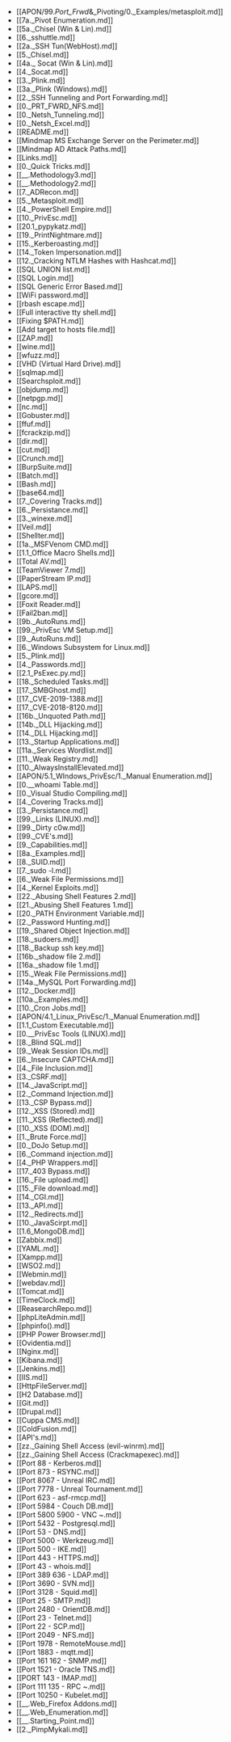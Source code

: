 - [[APON/99._Port_Frwd_&_Pivoting/0._Examples/metasploit.md]]
- [[7a._Pivot Enumeration.md]]
- [[5a._Chisel (Win & Lin).md]]
- [[6._sshuttle.md]]
- [[2a._SSH Tun(WebHost).md]]
- [[5._Chisel.md]]
- [[4a._ Socat (Win & Lin).md]]
- [[4._Socat.md]]
- [[3._Plink.md]]
- [[3a._Plink (Windows).md]]
- [[2._SSH Tunneling and Port Forwarding.md]]
- [[0._PRT_FWRD_NFS.md]]
- [[0._Netsh_Tunneling.md]]
- [[0._Netsh_Excel.md]]
- [[README.md]]
- [[Mindmap MS Exchange Server on the Perimeter.md]]
- [[Mindmap AD Attack Paths.md]]
- [[Links.md]]
- [[0._Quick Tricks.md]]
- [[__.Methodology3.md]]
- [[__.Methodology2.md]]
- [[7._ADRecon.md]]
- [[5._Metasploit.md]]
- [[4._PowerShell Empire.md]]
- [[10._PrivEsc.md]]
- [[20.1_pypykatz.md]]
- [[19._PrintNightmare.md]]
- [[15._Kerberoasting.md]]
- [[14._Token Impersonation.md]]
- [[12._Cracking NTLM Hashes with Hashcat.md]]
- [[SQL UNION list.md]]
- [[SQL Login.md]]
- [[SQL Generic Error Based.md]]
- [[WiFi password.md]]
- [[rbash escape.md]]
- [[Full interactive tty shell.md]]
- [[Fixing $PATH.md]]
- [[Add target to hosts file.md]]
- [[ZAP.md]]
- [[wine.md]]
- [[wfuzz.md]]
- [[VHD (Virtual Hard Drive).md]]
- [[sqlmap.md]]
- [[Searchsploit.md]]
- [[objdump.md]]
- [[netpgp.md]]
- [[nc.md]]
- [[Gobuster.md]]
- [[ffuf.md]]
- [[fcrackzip.md]]
- [[dir.md]]
- [[cut.md]]
- [[Crunch.md]]
- [[BurpSuite.md]]
- [[Batch.md]]
- [[Bash.md]]
- [[base64.md]]
- [[7._Covering Tracks.md]]
- [[6._Persistance.md]]
- [[3._winexe.md]]
- [[Veil.md]]
- [[Shellter.md]]
- [[1a._MSFVenom CMD.md]]
- [[1.1_Office Macro Shells.md]]
- [[Total AV.md]]
- [[TeamViewer 7.md]]
- [[PaperStream IP.md]]
- [[LAPS.md]]
- [[gcore.md]]
- [[Foxit Reader.md]]
- [[Fail2ban.md]]
- [[9b._AutoRuns.md]]
- [[99._PrivEsc VM Setup.md]]
- [[9._AutoRuns.md]]
- [[6._Windows Subsystem for Linux.md]]
- [[5._Plink.md]]
- [[4._Passwords.md]]
- [[2.1_PsExec.py.md]]
- [[18._Scheduled Tasks.md]]
- [[17._SMBGhost.md]]
- [[17._CVE-2019-1388.md]]
- [[17._CVE-2018-8120.md]]
- [[16b._Unquoted Path.md]]
- [[14b._DLL Hijacking.md]]
- [[14._DLL Hijacking.md]]
- [[13._Startup Applications.md]]
- [[11a._Services Wordlist.md]]
- [[11._Weak Registry.md]]
- [[10._AlwaysInstallElevated.md]]
- [[APON/5.1_WIndows_PrivEsc/1._Manual Enumeration.md]]
- [[0.__whoami Table.md]]
- [[0._Visual Studio Compiling.md]]
- [[4._Covering Tracks.md]]
- [[3._Persistance.md]]
- [[99._Links (LINUX).md]]
- [[99._Dirty c0w.md]]
- [[99._CVE's.md]]
- [[9._Capabilities.md]]
- [[8a._Examples.md]]
- [[8._SUID.md]]
- [[7._sudo -l.md]]
- [[6._Weak File Permissions.md]]
- [[4._Kernel Exploits.md]]
- [[22._Abusing Shell Features 2.md]]
- [[21._Abusing Shell Features 1.md]]
- [[20._PATH Environment Variable.md]]
- [[2._Password Hunting.md]]
- [[19._Shared Object Injection.md]]
- [[18._sudoers.md]]
- [[18._Backup ssh key.md]]
- [[16b._shadow file 2.md]]
- [[16a._shadow file 1.md]]
- [[15._Weak File Permissions.md]]
- [[14a._MySQL Port Forwarding.md]]
- [[12._Docker.md]]
- [[10a._Examples.md]]
- [[10._Cron Jobs.md]]
- [[APON/4.1_Linux_PrivEsc/1._Manual Enumeration.md]]
- [[1.1_Custom Executable.md]]
- [[0.__PrivEsc Tools (LINUX).md]]
- [[8._Blind SQL.md]]
- [[9._Weak Session IDs.md]]
- [[6._Insecure CAPTCHA.md]]
- [[4._File Inclusion.md]]
- [[3._CSRF.md]]
- [[14._JavaScript.md]]
- [[2._Command Injection.md]]
- [[13._CSP Bypass.md]]
- [[12._XSS (Stored).md]]
- [[11._XSS (Reflected).md]]
- [[10._XSS (DOM).md]]
- [[1._Brute Force.md]]
- [[0._DoJo Setup.md]]
- [[6._Command injection.md]]
- [[4._PHP Wrappers.md]]
- [[17._403 Bypass.md]]
- [[16._File upload.md]]
- [[15._File download.md]]
- [[14._CGI.md]]
- [[13._API.md]]
- [[12._Redirects.md]]
- [[10._JavaScirpt.md]]
- [[1.6_MongoDB.md]]
- [[Zabbix.md]]
- [[YAML.md]]
- [[Xampp.md]]
- [[WSO2.md]]
- [[Webmin.md]]
- [[webdav.md]]
- [[Tomcat.md]]
- [[TimeClock.md]]
- [[ReasearchRepo.md]]
- [[phpLiteAdmin.md]]
- [[phpinfo().md]]
- [[PHP Power Browser.md]]
- [[Ovidentia.md]]
- [[Nginx.md]]
- [[Kibana.md]]
- [[Jenkins.md]]
- [[IIS.md]]
- [[HttpFileServer.md]]
- [[H2 Database.md]]
- [[Git.md]]
- [[Drupal.md]]
- [[Cuppa CMS.md]]
- [[ColdFusion.md]]
- [[API's.md]]
- [[zz._Gaining Shell Access (evil-winrm).md]]
- [[zz._Gaining Shell Access (Crackmapexec).md]]
- [[Port 88 - Kerberos.md]]
- [[Port 873 - RSYNC.md]]
- [[Port 8067 - Unreal IRC.md]]
- [[Port 7778 - Unreal Tournament.md]]
- [[Port 623 - asf-rmcp.md]]
- [[Port 5984 - Couch DB.md]]
- [[Port 5800 5900 - VNC ~.md]]
- [[Port 5432 - Postgresql.md]]
- [[Port 53 - DNS.md]]
- [[Port 5000 - Werkzeug.md]]
- [[Port 500 - IKE.md]]
- [[Port 443 - HTTPS.md]]
- [[Port 43 - whois.md]]
- [[Port 389 636 - LDAP.md]]
- [[Port 3690 - SVN.md]]
- [[Port 3128 - Squid.md]]
- [[Port 25 - SMTP.md]]
- [[Port 2480 - OrientDB.md]]
- [[Port 23 - Telnet.md]]
- [[Port 22 - SCP.md]]
- [[Port 2049 - NFS.md]]
- [[Port 1978 - RemoteMouse.md]]
- [[Port 1883 - mqtt.md]]
- [[Port 161 162 - SNMP.md]]
- [[Port 1521 - Oracle TNS.md]]
- [[PORT 143 - IMAP.md]]
- [[Port 111 135 - RPC ~.md]]
- [[Port 10250 - Kubelet.md]]
- [[__.Web_Firefox Addons.md]]
- [[__.Web_Enumeration.md]]
- [[__.Starting_Point.md]]
- [[2._PimpMykali.md]]
